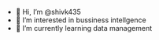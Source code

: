 - 👋 Hi, I’m @shivk435
- 👀 I’m interested in bussiness intellgence
- 🌱 I’m currently learning data management


<!---
shivk435/shivk435 is a ✨ special ✨ repository because its `README.md` (this file) appears on your GitHub profile.
You can click the Preview link to take a look at your changes.
--->

